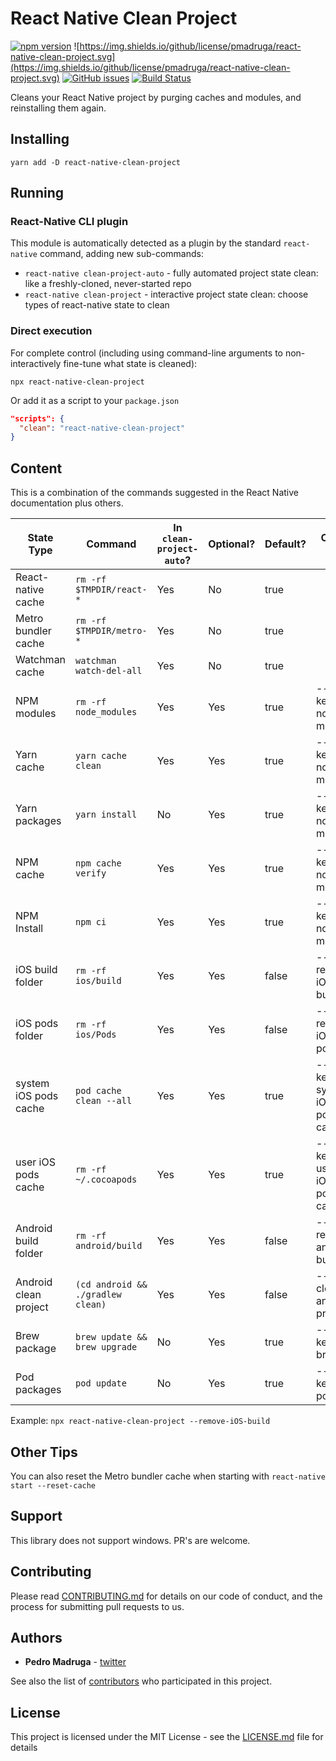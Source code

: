 # React Native Clean Project

[![npm version](https://badge.fury.io/js/react-native-clean-project.svg)](https://www.npmjs.com/package/react-native-clean-project) ![https://img.shields.io/github/license/pmadruga/react-native-clean-project.svg](https://img.shields.io/github/license/pmadruga/react-native-clean-project.svg)
[![GitHub issues](https://img.shields.io/github/issues/pmadruga/react-native-clean-project.svg)](https://github.com/pmadruga/react-native-clean-project/issues)
[![Build Status](https://travis-ci.org/pmadruga/react-native-clean-project.svg?branch=master)](https://travis-ci.org/pmadruga/react-native-clean-project)

Cleans your React Native project by purging caches and modules, and reinstalling them again.

## Installing

`yarn add -D react-native-clean-project`

## Running

### React-Native CLI plugin

This module is automatically detected as a plugin by the standard `react-native` command, adding new sub-commands:

- `react-native clean-project-auto` - fully automated project state clean: like a freshly-cloned, never-started repo
- `react-native clean-project` - interactive project state clean: choose types of react-native state to clean

### Direct execution

For complete control (including using command-line arguments to non-interactively fine-tune what state is cleaned):

`npx react-native-clean-project`

Or add it as a script to your `package.json`

```json
"scripts": {
  "clean": "react-native-clean-project"
}
```

## Content

This is a combination of the commands suggested in the React Native documentation plus others.

| State Type                | Command                           | In `clean-project-auto`? | Optional? | Default? | Option Flag                  | Default Option Flag             |
| ------------------------- | --------------------------------- | ------------------------ | --------- | -------- | ---------------------------- | ------------------------------- |
| React-native cache        | `rm -rf $TMPDIR/react-*`          | Yes                      | No        | true     |                              |                                 |
| Metro bundler cache       | `rm -rf $TMPDIR/metro-*`          | Yes                      | No        | true     |                              |                                 |
| Watchman cache            | `watchman watch-del-all`          | Yes                      | No        | true     |                              |                                 |
| NPM modules               | `rm -rf node_modules`             | Yes                      | Yes       | true     | --keep-node-modules          | --default-node-modules          |
| Yarn cache                | `yarn cache clean`                | Yes                      | Yes       | true     | --keep-node-modules          | --default-node-modules          |
| Yarn packages             | `yarn install`                    | No                       | Yes       | true     | --keep-node-modules          | --default-node-modules          |
| NPM cache                 | `npm cache verify`                | Yes                      | Yes       | true     | --keep-node-modules          | --default-node-modules          |
| NPM Install               | `npm ci`                          | Yes                      | Yes       | true     | --keep-node-modules          | --default-node-modules          |
| iOS build folder          | `rm -rf ios/build`                | Yes                      | Yes       | false    | --remove-iOS-build           | --default-iOS-build             |
| iOS pods folder           | `rm -rf ios/Pods`                 | Yes                      | Yes       | false    | --remove-iOS-pods            | --default-iOS-pods              |
| system iOS pods cache     | `pod cache clean --all`           | Yes                      | Yes       | true     | --keep-system-iOS-pods-cache | --default-system-iOS-pods-cache |
| user iOS pods cache       | `rm -rf ~/.cocoapods`             | Yes                      | Yes       | true     | --keep-user-iOS-pods-cache   | --default-user-iOS-pods-cache   |
| Android build folder      | `rm -rf android/build`            | Yes                      | Yes       | false    | --remove-android-build       | --default-android-build         |
| Android clean project     | `(cd android && ./gradlew clean)` | Yes                      | Yes       | false    | --clean-android-project      | --default-android-project       |
| Brew package              | `brew update && brew upgrade`     | No                       | Yes       | true     | --keep-brew                  | --default-brew                  |
| Pod packages              | `pod update`                      | No                       | Yes       | true     | --keep-pods                  | --default-pods                  |

Example: `npx react-native-clean-project --remove-iOS-build`

## Other Tips

You can also reset the Metro bundler cache when starting with `react-native start --reset-cache`

## Support 

This library does not support windows. PR's are welcome.

## Contributing

Please read [CONTRIBUTING.md](./CONTRIBUTING.md) for details on our code of conduct, and the process for submitting pull requests to us.

## Authors

- **Pedro Madruga** - [twitter](https://twitter.com/pmadruga_)

See also the list of [contributors](https://github.com/pmadruga/react-native-clean-project/graphs/contributors) who participated in this project.

## License

This project is licensed under the MIT License - see the [LICENSE.md](LICENSE.md) file for details
